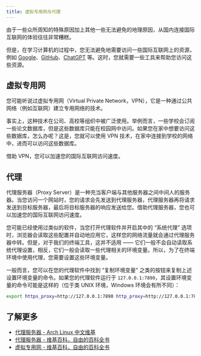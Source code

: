 ```yaml
---
title: 虚拟专用网与代理
---
```


由于一些众所周知的特殊原因加上其他一些无法避免的地理原因，从国内连接国际互联网的体验往往非常糟糕。

但是，在学习计算机的过程中，您无法避免地需要访问一些国际互联网上的资源，例如 [Google](https://www.google.com/)、[GitHub](https://github.com/)、[ChatGPT](https://chatgpt.com/) 等。这时，您就需要一些工具来帮助您访问这些资源。

## 虚拟专用网

您可能听说过虚拟专用网（Virtual Private Network，VPN），它是一种通过公共网络（例如互联网）建立专用网络的技术。

事实上，这种技术在公司、高校等组织中被广泛使用。举例而言，一些学校会订阅一些论文数据库，但是这些数据库只能在校园网中访问。如果您在家中想要访问这些数据库，怎么办呢？这是，您就可以使用 VPN 技术，在家中连接到学校的网络中，进而可以访问这些数据库。

借助 VPN，您可以加速您的国际互联网访问速度。

## 代理

代理服务器（Proxy Server）是一种充当客户端与其他服务器之间中间人的服务器。当您访问一个网站时，您的请求会先发送到代理服务器，代理服务器再将请求发送到目标服务器，最后将目标服务器的响应发送给您。借助代理服务器，您也可以加速您的国际互联网访问速度。

您可能已经使用过类似的软件，当您打开代理软件并开启其中的 “系统代理” 选项时，浏览器会读取这些配置并自动地应用它，这样您的网络流量就会通过代理服务器中转。但是，对于我们的终端工具，这并不适用 —— 它们一般不会自动读取系统代理设置，相反，它们一般会读取一些代理相关的环境变量。所以，为了在终端环境中使用代理，您需要设置这些环境变量。

一般而言，您可以在您的代理软件中找到 “复制环境变量” 之类的按钮来复制上述设置环境变量的命令。如果您的代理软件运行于 `127.0.0.1:7890`，其设置环境变量的命令可能是这样的（位于类 UNIX 环境，Windows 环境会有所不同）：

```bash
export https_proxy=http://127.0.0.1:7890 http_proxy=http://127.0.0.1:7890 all_proxy=socks5://127.0.0.1:7890
```

## 了解更多

- [代理服务器 - Arch Linux 中文维基](https://wiki.archlinuxcn.org/wiki/%E4%BB%A3%E7%90%86%E6%9C%8D%E5%8A%A1%E5%99%A8)
- [代理服务器 - 维基百科，自由的百科全书](https://zh.wikipedia.org/wiki/%E4%BB%A3%E7%90%86%E6%9C%8D%E5%8A%A1%E5%99%A8)
- [虚拟专用网 - 维基百科，自由的百科全书](https://zh.wikipedia.org/wiki/%E8%99%9B%E6%93%AC%E7%A7%81%E4%BA%BA%E7%B6%B2%E8%B7%AF)

